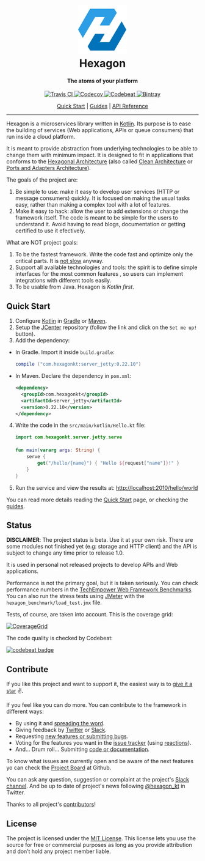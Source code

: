 
<h1 align="center">
  <a href="http://hexagonkt.com">
    <img alt="Hexagon" src="hexagon_site/assets/tile-small.png" />
  </a>
  <br>
  Hexagon
</h1>

<h4 align="center">The atoms of your platform</h4>

<p align="center">
  <a href="https://travis-ci.org/hexagonkt/hexagon">
    <img src="https://travis-ci.org/hexagonkt/hexagon.svg?branch=master" alt="Travis CI" />
  </a>
  <a href="https://codecov.io/gh/hexagonkt/hexagon">
    <img
      src="https://codecov.io/gh/hexagonkt/hexagon/branch/master/graph/badge.svg"
      alt="Codecov" />
  </a>
  <a href="https://codebeat.co/projects/github-com-hexagonkt-hexagon-master">
    <img
      src="https://codebeat.co/badges/f8fafe6f-767a-4248-bc34-e6d4a2acb971"
      alt="Codebeat" />
  </a>
  <a href="https://bintray.com/jamming/maven/hexagon_core/_latestVersion">
    <img
      src="https://api.bintray.com/packages/jamming/maven/hexagon_core/images/download.svg"
      alt="Bintray" />
  </a>
</p>

<p align="center">
  <a href="http://hexagonkt.com/quick_start.html">Quick Start</a> |
  <a href="http://hexagonkt.com/guides.html">Guides</a> |
  <a href="http://hexagonkt.com/api.html">API Reference</a>
</p>

---

Hexagon is a microservices library written in [Kotlin]. Its purpose is to ease the building of
services (Web applications, APIs or queue consumers) that run inside a cloud platform.

It is meant to provide abstraction from underlying technologies to be able to change them with
minimum impact. It is designed to fit in applications that conforms to the [Hexagonal Architecture]
(also called [Clean Architecture] or [Ports and Adapters Architecture]).

The goals of the project are:

1. Be simple to use: make it easy to develop user services (HTTP or message consumers) quickly. It
   is focused on making the usual tasks easy, rather than making a complex tool with a lot of
   features.
2. Make it easy to hack: allow the user to add extensions or change the framework itself. The code
   is meant to be simple for the users to understand it. Avoid having to read blogs, documentation
   or getting certified to use it efectively.

What are NOT project goals:

1. To be the fastest framework. Write the code fast and optimize only the critical parts. It is
   [not slow][benchmark] anyway.
2. Support all available technologies and tools: the spirit is to define simple interfaces for
   the most common features , so users can implement integrations with different tools easily.
3. To be usable from Java. Hexagon is *Kotlin first*.

[Kotlin]: http://kotlinlang.org
[Hexagonal Architecture]: http://fideloper.com/hexagonal-architecture
[Clean Architecture]: https://8thlight.com/blog/uncle-bob/2012/08/13/the-clean-architecture.html
[Ports and Adapters Architecture]: https://herbertograca.com/2017/09/14/ports-adapters-architecture
[benchmark]: https://www.techempower.com/benchmarks

## Quick Start

1. Configure [Kotlin] in [Gradle][Setup Gradle] or [Maven][Setup Maven].
2. Setup the [JCenter] repository (follow the link and click on the `Set me up!` button).
3. Add the dependency:

  * In Gradle. Import it inside `build.gradle`:

    ```groovy
    compile ("com.hexagonkt:server_jetty:0.22.10")
    ```

  * In Maven. Declare the dependency in `pom.xml`:

    ```xml
    <dependency>
      <groupId>com.hexagonkt</groupId>
      <artifactId>server_jetty</artifactId>
      <version>0.22.10</version>
    </dependency>
    ```

4. Write the code in the `src/main/kotlin/Hello.kt` file:

    ```kotlin
    import com.hexagonkt.server.jetty.serve

    fun main(vararg args: String) {
        serve {
            get("/hello/{name}") { "Hello ${request["name"]}!" }
        }
    }
    ```

5. Run the service and view the results at: [http://localhost:2010/hello/world][Endpoint]

You can read more details reading the [Quick Start] page, or checking the [guides].

[Setup Gradle]: https://kotlinlang.org/docs/reference/using-gradle.html
[Setup Maven]: https://kotlinlang.org/docs/reference/using-maven.html
[JCenter]: https://bintray.com/bintray/jcenter
[Endpoint]: http://localhost:2010/hello/world
[Quick Start]: http://hexagonkt.com/quick_start.html
[guides]: http://hexagonkt.com/guides.html

## Status

**DISCLAIMER**: The project status is beta. Use it at your own risk. There are some modules not
finished yet (e.g: storage and HTTP client) and the API is subject to change any time prior to
release 1.0.

It is used in personal not released projects to develop APIs and Web applications.

Performance is not the primary goal, but it is taken seriously. You can check performance numbers
in the [TechEmpower Web Framework Benchmarks][benchmark]. You can also run the stress tests using
[JMeter] with the `hexagon_benchmark/load_test.jmx` file.

Tests, of course, are taken into account. This is the coverage grid:

[![CoverageGrid]][Coverage]

The code quality is checked by Codebeat:

[![codebeat badge]][codebeat page]

[JMeter]: http://jmeter.apache.org
[CoverageGrid]: https://codecov.io/gh/hexagonkt/hexagon/branch/master/graphs/icicle.svg
[Coverage]: https://codecov.io/gh/hexagonkt/hexagon
[codebeat badge]: https://codebeat.co/badges/f8fafe6f-767a-4248-bc34-e6d4a2acb971
[codebeat page]: https://codebeat.co/projects/github-com-hexagonkt-hexagon-master

## Contribute

If you like this project and want to support it, the easiest way is to [give it a star] :v:.

If you feel like you can do more. You can contribute to the framework in different ways:

* By using it and [spreading the word][@hexagon_kt].
* Giving feedback by [Twitter][@hexagon_kt] or [Slack].
* Requesting [new features or submitting bugs][issues].
* Voting for the features you want in the [issue tracker][issues] (using [reactions]).
* And... Drum roll... Submitting [code or documentation][contributing].

To know what issues are currently open and be aware of the next features yo can check the
[Project Board] at Github.

You can ask any question, suggestion or complaint at the project's [Slack channel][Slack]. And be up
to date of project's news following [@hexagon_kt] in Twitter.

Thanks to all project's [contributors]!

[give it a star]: https://github.com/hexagonkt/hexagon/stargazers
[@hexagon_kt]: https://twitter.com/hexagon_kt
[Slack]: https://kotlinlang.slack.com/messages/hexagon
[issues]: https://github.com/hexagonkt/hexagon/issues
[reactions]: https://github.com/blog/2119-add-reactions-to-pull-requests-issues-and-comments
[contributing]: contributing.md
[Project Board]: https://github.com/hexagonkt/hexagon/projects/1
[contributors]: https://github.com/hexagonkt/hexagon/graphs/contributors

## License

The project is licensed under the [MIT License]. This license lets you use the source for free or
commercial purposes as long as you provide attribution and don’t hold any project member liable.

[MIT License]: license.md
